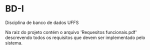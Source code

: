 # BD-I
Disciplina de banco de dados UFFS

Na raiz do projeto contém o arquivo 'Requesitos funcionais.pdf' descrevendo todos os requisitos que devem ser implementado pelo sistema.
